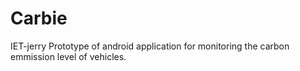 # Carbie
IET-jerry
Prototype of android application for monitoring the carbon emmission level of vehicles.
